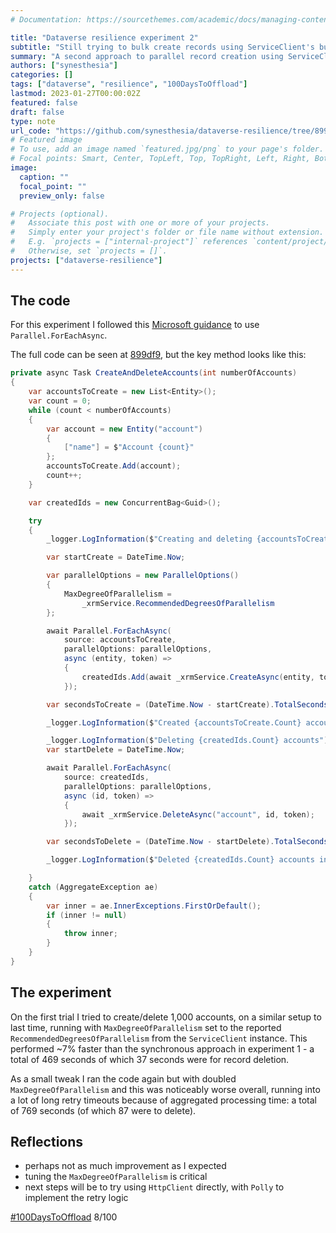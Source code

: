 ```yaml
---
# Documentation: https://sourcethemes.com/academic/docs/managing-content/

title: "Dataverse resilience experiment 2"
subtitle: "Still trying to bulk create records using ServiceClient's built-in retry logic, but using async"
summary: "A second approach to parallel record creation using ServiceClient but using Parallel.ForEachAsync"
authors: ["synesthesia"]
categories: []
tags: ["dataverse", "resilience", "100DaysToOffload"]
lastmod: 2023-01-27T00:00:02Z
featured: false
draft: false
type: note
url_code: "https://github.com/synesthesia/dataverse-resilience/tree/899df96aca3a21b1b000808e9b33d45d75f29e57"
# Featured image
# To use, add an image named `featured.jpg/png` to your page's folder.
# Focal points: Smart, Center, TopLeft, Top, TopRight, Left, Right, BottomLeft, Bottom, BottomRight.
image:
  caption: ""
  focal_point: ""
  preview_only: false

# Projects (optional).
#   Associate this post with one or more of your projects.
#   Simply enter your project's folder or file name without extension.
#   E.g. `projects = ["internal-project"]` references `content/project/deep-learning/index.md`.
#   Otherwise, set `projects = []`.
projects: ["dataverse-resilience"]
---
```

## The code

For this experiment I followed this [Microsoft guidance](https://learn.microsoft.com/en-us/power-apps/developer/data-platform/send-parallel-requests?tabs=sdk) to use `Parallel.ForEachAsync`.

The full code can be seen at [899df9](https://github.com/synesthesia/dataverse-resilience/tree/899df96aca3a21b1b000808e9b33d45d75f29e57), but the key method looks like this:

```csharp
private async Task CreateAndDeleteAccounts(int numberOfAccounts)
{
    var accountsToCreate = new List<Entity>();
    var count = 0;
    while (count < numberOfAccounts)
    {
        var account = new Entity("account")
        {
            ["name"] = $"Account {count}"
        };
        accountsToCreate.Add(account);
        count++;
    }

    var createdIds = new ConcurrentBag<Guid>();

    try
    {
        _logger.LogInformation($"Creating and deleting {accountsToCreate.Count} accounts");

        var startCreate = DateTime.Now;

        var parallelOptions = new ParallelOptions()
        {
            MaxDegreeOfParallelism =
                _xrmService.RecommendedDegreesOfParallelism
        };

        await Parallel.ForEachAsync(
            source: accountsToCreate,
            parallelOptions: parallelOptions,
            async (entity, token) =>
            {
                createdIds.Add(await _xrmService.CreateAsync(entity, token));
            });

        var secondsToCreate = (DateTime.Now - startCreate).TotalSeconds;

        _logger.LogInformation($"Created {accountsToCreate.Count} accounts in  {Math.Round(secondsToCreate)} seconds.");

        _logger.LogInformation($"Deleting {createdIds.Count} accounts");
        var startDelete = DateTime.Now;

        await Parallel.ForEachAsync(
            source: createdIds,
            parallelOptions: parallelOptions,
            async (id, token) =>
            {
                await _xrmService.DeleteAsync("account", id, token);
            });

        var secondsToDelete = (DateTime.Now - startDelete).TotalSeconds;

        _logger.LogInformation($"Deleted {createdIds.Count} accounts in {Math.Round(secondsToDelete)} seconds.");

    }
    catch (AggregateException ae)
    {
        var inner = ae.InnerExceptions.FirstOrDefault();
        if (inner != null)
        {
            throw inner;
        }
    }
}

```

## The experiment

On the first trial I tried to create/delete 1,000 accounts, on a similar setup to last time, running with `MaxDegreeOfParallelism` set to the reported `RecommendedDegreesOfParallelism` from the `ServiceClient` instance. This performed ~7% faster than the synchronous approach in experiment 1 - a total of 469 seconds of which 37 seconds were for record deletion. 

As a small tweak I ran the code again but with doubled `MaxDegreeOfParallelism` and this was noticeably worse overall, running into a lot of long retry timeouts because of aggregated processing time: a total of 769 seconds (of which 87 were to delete).

## Reflections

- perhaps not as much improvement as I expected
- tuning the `MaxDegreeOfParallelism`  is critical
- next steps will be to try using `HttpClient` directly, with `Polly` to implement the retry logic

[#100DaysToOffload](https://100daystooffload.com/) 8/100
